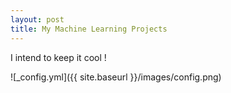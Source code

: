 ```yaml
---
layout: post
title: My Machine Learning Projects
---
```


I intend to keep it cool !


![_config.yml]({{ site.baseurl }}/images/config.png)

